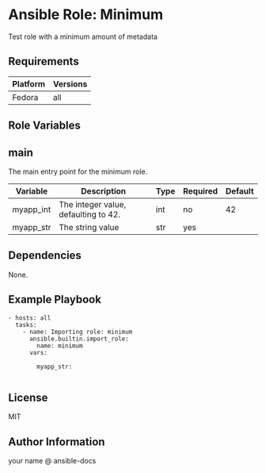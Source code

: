 <!-- BEGIN_ANSIBLE_DOCS -->
Ansible Role: Minimum
=========

Test role with a minimum amount of metadata

Requirements
------------

| Platform | Versions |
| -------- | -------- |
| Fedora | all |

Role Variables
--------------

## main

The main entry point for the minimum role.

| Variable | Description | Type | Required | Default |
| -------- | ----------- | ---- | -------- | ------- |
| myapp_int | The integer value, defaulting to 42. | int | no | 42 |
| myapp_str | The string value | str | yes |  |


Dependencies
------------

None.

Example Playbook
----------------

```
- hosts: all
  tasks:
    - name: Importing role: minimum
      ansible.builtin.import_role:
        name: minimum
      vars:
        
        myapp_str:
        
```

License
-------

MIT

Author Information
------------------

your name @ ansible-docs
<!-- END_ANSIBLE_DOCS -->
